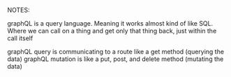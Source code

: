 NOTES:

graphQL is a query language. Meaning it works almost kind of like SQL. Where we can call on a thing and get only that thing back, just within the call itself


graphQL query is communicating to a route like a get method (querying the data) 
graphQL mutation is like a put, post, and delete method (mutating the data)
